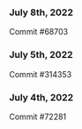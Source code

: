 ### July 8th, 2022

Commit #68703

### July 5th, 2022

Commit #314353


### July 4th, 2022

Commit #72281
